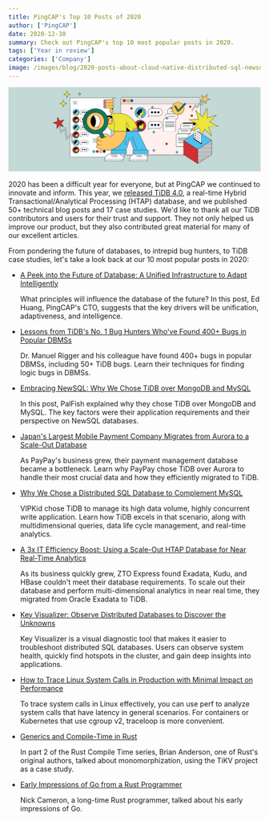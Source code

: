 ```yaml
---
title: PingCAP's Top 10 Posts of 2020
author: ['PingCAP']
date: 2020-12-30
summary: Check out PingCAP's top 10 most popular posts in 2020.
tags: ['Year in review']
categories: ['Company']
image: /images/blog/2020-posts-about-cloud-native-distributed-sql-newsql.jpg
---
```


![2020 Top posts about cloud-native, distributed SQL, HTAP, NewSQL](media/2020-posts-about-cloud-native-distributed-sql-newsql.jpg)

2020 has been a difficult year for everyone, but at PingCAP we continued to innovate and inform. This year, we [released TiDB 4.0](https://pingcap.com/blog/tidb-4.0-ga-gearing-you-up-for-an-unpredictable-world-with-real-time-htap-database), a real-time Hybrid Transactional/Analytical Processing (HTAP) database, and we published 50+ technical blog posts and 17 case studies. We'd like to thank all our TiDB contributors and users for their trust and support. They not only helped us improve our product, but they also contributed great material for many of our excellent articles.

From pondering the future of databases, to intrepid bug hunters, to TiDB case studies, let's take a look back at our 10 most popular posts in 2020:

* [A Peek into the Future of Database: A Unified Infrastructure to Adapt Intelligently](https://pingcap.com/blog/future-of-database-unified-infrastructure-to-adapt-intelligently)

    What principles will influence the database of the future? In this post, Ed Huang, PingCAP's CTO, suggests that the key drivers will be unification, adaptiveness, and intelligence.

* [Lessons from TiDB's No. 1 Bug Hunters Who've Found 400+ Bugs in Popular DBMSs](https://pingcap.com/blog/lessons-from-tidb-no.-1-bug-hunters-who-have-found-over-400-bugs-in-popular-dbmss)

    Dr. Manuel Rigger and his colleague have found 400+ bugs in popular DBMSs, including 50+ TiDB bugs. Learn their techniques for finding logic bugs in DBMSs.

* [Embracing NewSQL: Why We Chose TiDB over MongoDB and MySQL](https://pingcap.com/case-studies/embracing-newsql-why-we-chose-tidb-over-mongodb-and-mysql)

    In this post, PalFish explained why they chose TiDB over MongoDB and MySQL. The key factors were their application requirements and their perspective on NewSQL databases.

* [Japan's Largest Mobile Payment Company Migrates from Aurora to a Scale-Out Database](https://pingcap.com/case-studies/japan-largest-mobile-payment-company-migrates-from-aurora-to-a-scale-out-database)

    As PayPay's business grew, their payment management database became a bottleneck. Learn why PayPay chose TiDB over Aurora to handle their most crucial data and how they efficiently migrated to TiDB.

* [Why We Chose a Distributed SQL Database to Complement MySQL](https://pingcap.com/case-studies/why-we-chose-a-distributed-sql-database-to-complement-mysql)

    VIPKid chose TiDB to manage its high data volume, highly concurrent write application. Learn how TiDB excels in that scenario, along with multidimensional queries, data life cycle management, and real-time analytics.

* [A 3x IT Efficiency Boost: Using a Scale-Out HTAP Database for Near Real-Time Analytics](https://pingcap.com/case-studies/3x-it-efficiency-boost-use-a-scale-out-htap-database-for-near-real-time-analytics)

    As its business quickly grew, ZTO Express found Exadata, Kudu, and HBase couldn't meet their database requirements. To scale out their database and perform multi-dimensional analytics in near real time, they migrated from Oracle Exadata to TiDB.

* [Key Visualizer: Observe Distributed Databases to Discover the Unknowns](https://pingcap.com/blog/observe-distributed-databases-to-discover-unknowns/)

    Key Visualizer is a visual diagnostic tool that makes it easier to troubleshoot distributed SQL databases. Users can observe system health, quickly find hotspots in the cluster, and gain deep insights into applications.

* [How to Trace Linux System Calls in Production with Minimal Impact on Performance](https://pingcap.com/blog/how-to-trace-linux-system-calls-in-production-with-minimal-impact-on-performance)

    To trace system calls in Linux effectively, you can use perf to analyze system calls that have latency in general scenarios. For containers or Kubernetes that use cgroup v2, traceloop is more convenient.

* [Generics and Compile-Time in Rust](https://pingcap.com/blog/generics-and-compile-time-in-rust/)

    In part 2 of the Rust Compile Time series, Brian Anderson, one of Rust's original authors, talked about monomorphization, using the TiKV project as a case study.

* [Early Impressions of Go from a Rust Programmer](https://pingcap.com/blog/early-impressions-of-go-from-a-rust-programmer/)

    Nick Cameron, a long-time Rust programmer, talked about his early impressions of Go.
